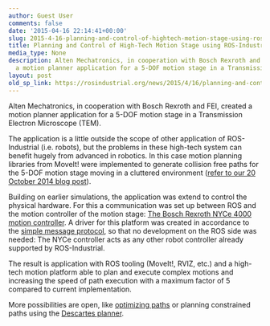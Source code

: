 ```yaml
---
author: Guest User
comments: false
date: '2015-04-16 22:14:41+00:00'
slug: 2015-4-16-planning-and-control-of-hightech-motion-stage-using-ros-industrial
title: Planning and Control of High-Tech Motion Stage using ROS-Industrial
media_type: None
description: Alten Mechatronics, in cooperation with Bosch Rexroth and FEI, created
  a motion planner application for a 5-DOF motion stage in a Transmission ...
layout: post
old_sp_link: https://rosindustrial.org/news/2015/4/16/planning-and-control-of-hightech-motion-stage-using-ros-industrial
---
```


Alten Mechatronics, in cooperation with Bosch Rexroth and FEI, created a motion planner application for a 5-DOF motion stage in a Transmission Electron Microscope (TEM).

The application is a little outside the scope of other application of ROS-Industrial (i.e. robots), but the problems in these high-tech system can benefit hugely from advanced in robotics. In this case motion planning libraries from MoveIt! were implemented to generate collision free paths for the 5-DOF motion stage moving in a cluttered environment ([refer to our 20 October 2014 blog post](http://rosindustrial.org/news/2014/10/12/3umkjjpcdmnlilmo8uy4c2m6vj4m4m)).

Building on earlier simulations, the application was extend to control the physical hardware. For this a communication was set up between ROS and the motion controller of the motion stage: [The Bosch Rexroth NYCe 4000 motion controller](http://www.boschrexroth.com/en/xc/industries/factory-automation/semiconductor-and-electronics/products-and-solutions/electric-drives-and-controls/nyce-4000/index). A driver for this platform was created in accordance to the [simple message protocol](http://wiki.ros.org/simple_message), so that no development on the ROS side was needed: The NYCe controller acts as any other robot controller already supported by ROS-Industrial.

The result is application with ROS tooling (MoveIt!, RVIZ, etc.) and a high-tech motion platform able to plan and execute complex motions and increasing the speed of path execution with a maximum factor of 5 compared to current implementation.

More possibilities are open, like [optimizing paths](https://youtu.be/XOttWDxerMY) or planning constrained paths using the [Descartes planner](https://github.com/ros-industrial-consortium/descartes).


